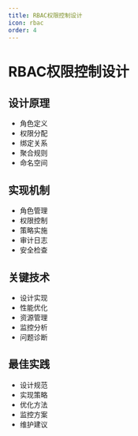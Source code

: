 ```yaml
---
title: RBAC权限控制设计
icon: rbac
order: 4
---
```


# RBAC权限控制设计

## 设计原理
- 角色定义
- 权限分配
- 绑定关系
- 聚合规则
- 命名空间

## 实现机制
- 角色管理
- 权限控制
- 策略实施
- 审计日志
- 安全检查

## 关键技术
- 设计实现
- 性能优化
- 资源管理
- 监控分析
- 问题诊断

## 最佳实践
- 设计规范
- 实现策略
- 优化方法
- 监控方案
- 维护建议
